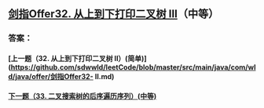 ## [剑指Offer32. 从上到下打印二叉树 III](https://leetcode-cn.com/problems/merge-two-sorted-lists/)（中等）





### 答案：



#### [上一题（32. 从上到下打印二叉树 II）(简单)](https://github.com/sdwwld/leetCode/blob/master/src/main/java/com/wld/java/offer/剑指Offer32- II.md)

#### [下一题（33. 二叉搜索树的后序遍历序列）(中等)](https://github.com/sdwwld/leetCode/blob/master/src/main/java/com/wld/java/offer/剑指Offer33.md)